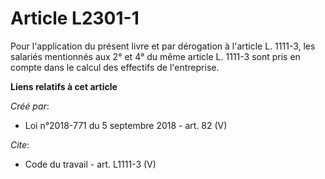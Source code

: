 # Article L2301-1

Pour l'application du présent livre et par dérogation à l'article L. 1111-3, les salariés mentionnés aux 2° et 4° du même
article L. 1111-3 sont pris en compte dans le calcul des effectifs de l'entreprise.

**Liens relatifs à cet article**

_Créé par_:

  - Loi n°2018-771 du 5 septembre 2018 - art. 82 (V)

_Cite_:

  - Code du travail - art. L1111-3 (V)
